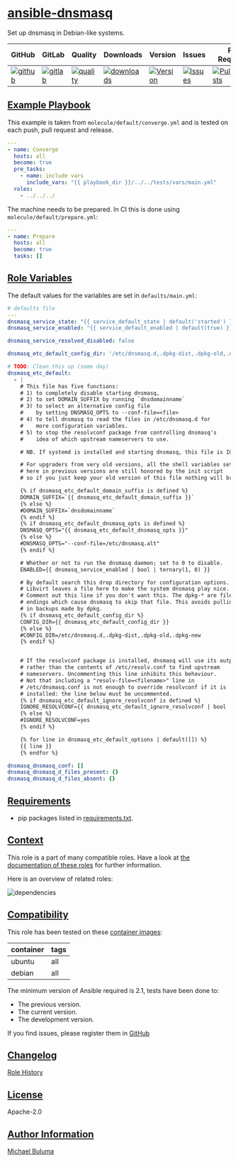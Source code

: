 # [ansible-dnsmasq](#ansible-dnsmasq)

Set up dnsmasq in Debian-like systems.

|GitHub|GitLab|Quality|Downloads|Version|Issues|Pull Requests|
|------|------|-------|---------|-------|------|-------------|
|[![github](https://github.com/buluma/ansible-role-ansible-dnsmasq/workflows/Ansible%20Molecule/badge.svg)](https://github.com/buluma/ansible-role-ansible-dnsmasq/actions)|[![gitlab](https://gitlab.com/buluma/ansible-role-ansible-dnsmasq/badges/master/pipeline.svg)](https://gitlab.com/buluma/ansible-role-ansible-dnsmasq)|[![quality](https://img.shields.io/ansible/quality/)](https://galaxy.ansible.com/buluma/ansible-dnsmasq)|[![downloads](https://img.shields.io/ansible/role/d/)](https://galaxy.ansible.com/buluma/ansible-dnsmasq)|[![Version](https://img.shields.io/github/release/buluma/ansible-role-ansible-dnsmasq.svg)](https://github.com/buluma/ansible-role-ansible-dnsmasq/releases/)|[![Issues](https://img.shields.io/github/issues/buluma/ansible-role-ansible-dnsmasq.svg)](https://github.com/buluma/ansible-role-ansible-dnsmasq/issues/)|[![PullRequests](https://img.shields.io/github/issues-pr-closed-raw/buluma/ansible-role-ansible-dnsmasq.svg)](https://github.com/buluma/ansible-role-ansible-dnsmasq/pulls/)|

## [Example Playbook](#example-playbook)

This example is taken from `molecule/default/converge.yml` and is tested on each push, pull request and release.
```yaml
---
- name: Converge
  hosts: all
  become: true
  pre_tasks:
    - name: include vars
      include_vars: "{{ playbook_dir }}/../../tests/vars/main.yml"
  roles:
    - ../../../
```

The machine needs to be prepared. In CI this is done using `molecule/default/prepare.yml`:
```yaml
---
- name: Prepare
  hosts: all
  become: true
  tasks: []
```


## [Role Variables](#role-variables)

The default values for the variables are set in `defaults/main.yml`:
```yaml
# defaults file
---
dnsmasq_service_state: "{{ service_default_state | default('started') }}"
dnsmasq_service_enabled: "{{ service_default_enabled | default(true) }}"

dnsmasq_service_resolved_disabled: false

dnsmasq_etc_default_config_dir: '/etc/dnsmasq.d,.dpkg-dist,.dpkg-old,.dpkg-new'

# TODO: Clean this up (some day)
dnsmasq_etc_default:
  - |
    # This file has five functions:
    # 1) to completely disable starting dnsmasq,
    # 2) to set DOMAIN_SUFFIX by running `dnsdomainname`
    # 3) to select an alternative config file
    #    by setting DNSMASQ_OPTS to --conf-file=<file>
    # 4) to tell dnsmasq to read the files in /etc/dnsmasq.d for
    #    more configuration variables.
    # 5) to stop the resolvconf package from controlling dnsmasq's
    #    idea of which upstream nameservers to use.

    # NB. If systemd is installed and starting dnsmasq, this file is IGNORED.

    # For upgraders from very old versions, all the shell variables set
    # here in previous versions are still honored by the init script
    # so if you just keep your old version of this file nothing will break.

    {% if dnsmasq_etc_default_domain_suffix is defined %}
    DOMAIN_SUFFIX=`{{ dnsmasq_etc_default_domain_suffix }}`
    {% else %}
    #DOMAIN_SUFFIX=`dnsdomainname`
    {% endif %}
    {% if dnsmasq_etc_default_dnsmasq_opts is defined %}
    DNSMASQ_OPTS="{{ dnsmasq_etc_default_dnsmasq_opts }}"
    {% else %}
    #DNSMASQ_OPTS="--conf-file=/etc/dnsmasq.alt"
    {% endif %}

    # Whether or not to run the dnsmasq daemon; set to 0 to disable.
    ENABLED={{ dnsmasq_service_enabled | bool | ternary(1, 0) }}

    # By default search this drop directory for configuration options.
    # Libvirt leaves a file here to make the system dnsmasq play nice.
    # Comment out this line if you don't want this. The dpkg-* are file
    # endings which cause dnsmasq to skip that file. This avoids pulling
    # in backups made by dpkg.
    {% if dnsmasq_etc_default_config_dir %}
    CONFIG_DIR={{ dnsmasq_etc_default_config_dir }}
    {% else %}
    #CONFIG_DIR=/etc/dnsmasq.d,.dpkg-dist,.dpkg-old,.dpkg-new
    {% endif %}


    # If the resolvconf package is installed, dnsmasq will use its output
    # rather than the contents of /etc/resolv.conf to find upstream
    # nameservers. Uncommenting this line inhibits this behaviour.
    # Not that including a "resolv-file=<filename>" line in
    # /etc/dnsmasq.conf is not enough to override resolvconf if it is
    # installed: the line below must be uncommented.
    {% if dnsmasq_etc_default_ignore_resolvconf is defined %}
    IGNORE_RESOLVCONF={{ dnsmasq_etc_default_ignore_resolvconf | bool | ternary('yes', 'no') }}
    {% else %}
    #IGNORE_RESOLVCONF=yes
    {% endif %}

    {% for line in dnsmasq_etc_default_options | default([]) %}
    {{ line }}
    {% endfor %}

dnsmasq_dnsmasq_conf: []
dnsmasq_dnsmasq_d_files_present: {}
dnsmasq_dnsmasq_d_files_absent: {}
```

## [Requirements](#requirements)

- pip packages listed in [requirements.txt](https://github.com/buluma/ansible-role-ansible-dnsmasq/blob/main/requirements.txt).


## [Context](#context)

This role is a part of many compatible roles. Have a look at [the documentation of these roles](https://buluma.github.io/) for further information.

Here is an overview of related roles:

![dependencies](https://raw.githubusercontent.com/buluma/ansible-role-ansible-dnsmasq/png/requirements.png "Dependencies")

## [Compatibility](#compatibility)

This role has been tested on these [container images](https://hub.docker.com/u/buluma):

|container|tags|
|---------|----|
|ubuntu|all|
|debian|all|

The minimum version of Ansible required is 2.1, tests have been done to:

- The previous version.
- The current version.
- The development version.



If you find issues, please register them in [GitHub](https://github.com/buluma/ansible-role-ansible-dnsmasq/issues)

## [Changelog](#changelog)

[Role History](https://github.com/buluma/ansible-role-ansible-dnsmasq/blob/master/CHANGELOG.md)

## [License](#license)

Apache-2.0

## [Author Information](#author-information)

[Michael Buluma](https://buluma.github.io/)

